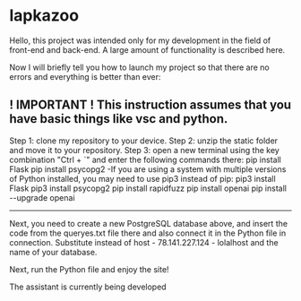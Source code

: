 # lapkazoo
Hello, this project was intended only for my development in the field of front-end and back-end. A large amount of functionality is described here.

Now I will briefly tell you how to launch my project so that there are no errors and everything is better than ever:

!  IMPORTANT  !
This instruction assumes that you have basic things like vsc and python.
---------------------------------------------------------------------------

Step 1: clone my repository to your device.
Step 2: unzip the static folder and move it to your repository.
Step 3: open a new terminal using the key combination "Ctrl + `" and enter the following commands there:
   pip install Flask
   pip install psycopg2
-If you are using a system with multiple versions of Python installed, you may need to use pip3 instead of pip:
   pip3 install Flask
   pip3 install psycopg2
   pip install rapidfuzz
   pip install openai
   pip install --upgrade openai



---------------------------------------------------------------------------  
  Next, you need to create a new PostgreSQL database above, and insert the code from the queryes.txt file there and also connect it in the Python file in connection.
  Substitute instead of host - 78.141.227.124 - lolalhost and the name of your database.

  Next, run the Python file and enjoy the site!

  The assistant is currently being developed
